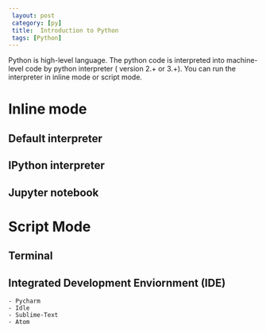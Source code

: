 ```yaml
--- 
 layout: post
 category: [py] 
 title:  Introduction to Python
 tags: [Python]
---
```


Python is high-level language. The python code is interpreted into machine-level code by python interpreter ( version 2.+ or 3.+).
You can run the interpreter in inline mode or script mode. 

# Inline mode 

## Default interpreter 

## IPython interpreter

## Jupyter notebook

# Script Mode

## Terminal 

## Integrated Development Enviornment (IDE)  
	- Pycharm
	- Idle
	- Sublime-Text
	- Atom
